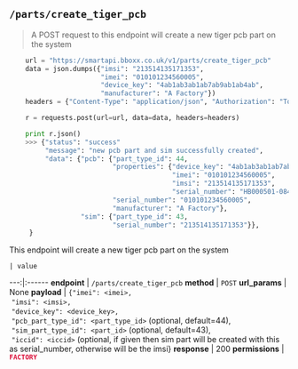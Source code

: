## `/parts/create_tiger_pcb`

> A POST request to this endpoint will create a new tiger pcb part on the system

```python
    url = "https://smartapi.bboxx.co.uk/v1/parts/create_tiger_pcb"
    data = json.dumps({"imsi": "213514135171353",
                       "imei": "010101234560005",
                       "device_key": "4ab1ab3ab1ab7ab9ab1ab4ab",
                       "manufacturer": "A Factory"})
    headers = {"Content-Type": "application/json", "Authorization": "Token token=" + A_VALID_TOKEN}

    r = requests.post(url=url, data=data, headers=headers)

    print r.json()
    >>> {"status": "success"
         "message": "new pcb part and sim successfully created",
         "data": {"pcb": {"part_type_id": 44,
                          "properties": {"device_key": "4ab1ab3ab1ab7ab9ab1ab4ab",
                                         "imei": "010101234560005",
                                         "imsi": "213514135171353",
                                         "serial_number": "HB000501-084032-G"},
                          "serial_number": "010101234560005",
                          "manufacturer": "A Factory"},
                  "sim": {"part_type_id": 43,
                          "serial_number": "213514135171353"}},
     }
```

This endpoint will create a new tiger pcb part on the system

    | value 
---:|:------
__endpoint__ | `/parts/create_tiger_pcb`
__method__ | `POST`
__url_params__ | None
__payload__ | `{"imei": <imei>,`<br>&nbsp;`"imsi": <imsi>,`<br>&nbsp;`"device_key": <device_key>,`<br>&nbsp;`"pcb_part_type_id": <part_type_id>` (optional, default=44),<br>&nbsp;`"sim_part_type_id": <part_id>` (optional, default=43),<br>&nbsp;`"iccid": <iccid>` (optional, if given then sim part will be created with this as serial_number, otherwise will be the imsi}
__response__ | 200
__permissions__ | <font color="Crimson">__`FACTORY`__</font>

